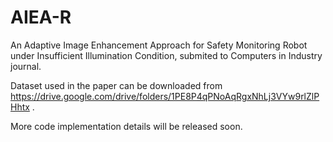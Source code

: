 # AIEA-R
An Adaptive Image Enhancement Approach for Safety Monitoring Robot under Insufficient Illumination Condition, submited to Computers in Industry journal.

Dataset used in the paper can be downloaded from https://drive.google.com/drive/folders/1PE8P4qPNoAqRgxNhLj3VYw9rlZlPHhtx .

More code implementation details will be released soon. 
